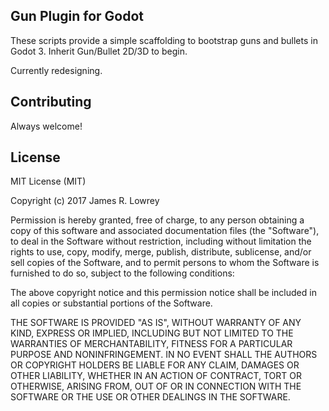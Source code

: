 ## Gun Plugin for Godot

These scripts provide a simple scaffolding to bootstrap guns and bullets in Godot 3. Inherit Gun/Bullet 2D/3D to begin.

Currently redesigning.

<!--

Check out the [demo](https://github.com/JarLowrey/GodotGunsDemo) for examples and to learn how to consume this API.

## How To

Attach the scripts to your Gun/Bullet scenes and examine the `Script Variables` that appear.

### Gun.gd

#### Variables

- `auto_fire` - shoot automatically as soon as `can_fire` is set to true. Disable if gun will be shot manually.
- `fire_delay` - time span between shots where `can_fire` is false
- `reload_delay` - time it takes to reload a clip of ammunition
- `ammo` - max ammo of the weapon, once it hits 0 the weapon cannot fire anymore. set to `-1` for infinite
- `clip_size` - number of bullets in a clip/magazine. Bullets in the same clip have a `fire_delay` between them before the clip empties and `reload_delay` must be called
- `shots` - an array of strings that reference bullets scenes. The whole array will be fired every volley

#### Functions

- setters - `set_clip_size`, `set_can_fire` (will begin auto firing if it's true), `set_ammo`
- `reload()` - sets `can_fire` to false, waits for `reload_delay` before shooting again
- `fire()` - exits if `can_fire` is false. spawns a new bullet scene for every bullet in `shots`. Sets vars up for the next bullet volley.

#### Signals

- `volley_fired(bullets_array)` - all the bullets in `shots` have been created. To connect to bullet signals, call `connect` on each bullet in the passed array.
- `out_of_ammo()` - ammo has hit 0 and gun cannot be shot until more ammo is added
- `clip_empty()` - reload() must be called before firing again
- `can_fire_again()`- gun is ready to shoot

#### Scene Requirements

Gun.gd is expecting to be placed upon a Node2D (or Node2D child).
It requires a Node2D child named "GunSprite".

### Bullet.gd

#### Variables

- `fire_pos_offset` - coordinate offset of bullet's spawn location upon the gun. Useful for placing bullet spawn location on a sprite, and ensuring bullets don't overlap when multiple are fired.
- `follow_gun` - if true the bullet will be added as a child to the gun, and will move with the gun. Useful with laser beams.
- `size_scaling_velocity` - added to the bullet's sprite's scale every frame, up to a `max_size_scale`. Again, useful for laser beams
- `max_size_scale` - see `size_scaling_velocity`
- `fit_collider_to_sprite` - automatically resizes bullet's polygon to perfectly fit its sprite.
- `deleted` - set to true when the object is `kill()` and thus `free()`
- `kill_on_collide`: killed on first contact, requires the body to enable `Contact Monitor` and `Contacts Reported` >0
- `kill_viewport_exit`: killed when leaving view port, doesn't always work if spawned outside of view port and never enters the view port
- `kill_after_time`: killed after a set amount of time, -1 disables
- `kill_travel_dist`: killed after traveling a certain distance (may be removed as Time is similar and more performant), -1 disables

Notice there is no `speed`.
Speed is found using the magnitude of your bullet's Linear Velocity (rigid body) property, and is set in the direction the gun was pointing when fired.

#### Functions

- setters - `set_fit_collider_to_sprite`, `set_kill_after_time` , `set_kill_on_collide`, `set_kill_travel_dist`, `set_kill_viewport_exit`
- `setup(gun_fired_from)` - saves the fun, sets parent node, sets pos on gun, sets velocity, that sort of thing. Must be called when spawning from a gun (done automatically for consumers, shouldn't have to worry about this unless you are extending the classes).
- `set_target(target_node, PID_Kp, PID_Ki, PID_Kd)` - sets the node the bullet should track, utilizing its [PID controller](https://en.wikipedia.org/wiki/PID_controller) ([ref1](https://forum.unity3d.com/threads/rigidbody-lookat-torque.146625/), [ref2](https://godotengine.org/qa/14826/having-issues-tracking-an-object-with-a-rigidbody)) for targeting calculations. `PID_K?` parameters are the gain (scalar) multiplied by different types of angle error (p = proportional/current, i = integral/sum of past d=derivative/speed of change). If negative, these values will not set the class variables (will be ignored).

#### Signals

- `bullet_killed(self)` - bullet has met some kill condition and has been `free()`'d. Consider releasing some particles and such.

#### Scene Requirements

Bullet.gd is expecting to be placed upon a RigidBody.
It needs a CollisionShape2D child named "CollisionPolygon" and, if you are using `fit_collider_to_sprite`, a "Sprite" child.


## Common Issues

*Bullets collide with character*:
Usually a gun will be placed on/inside a ship, character, etc's body.
To ensure it does not collide with its overlapping body, you must modify [Collision Layers and Collision Masks](https://godotengine.org/qa/4010/whats-difference-between-collision-layers-collision-masks).

*Gun is too boring*:
Connect particle effects and animations to Gun/bullet signals to juice things up.

*Bullet physics are wonky/weird/bad*:
Try modifying the params on your bullet's rigidbody scene.
Turn off gravity, friction, increase speed, etc.

-->

## Contributing

Always welcome!


## License

MIT License (MIT)

Copyright (c) 2017 James R. Lowrey

Permission is hereby granted, free of charge, to any person obtaining a copy of this software and associated documentation files (the "Software"), to deal in the Software without restriction, including without limitation the rights to use, copy, modify, merge, publish, distribute, sublicense, and/or sell copies of the Software, and to permit persons to whom the Software is furnished to do so, subject to the following conditions:

The above copyright notice and this permission notice shall be included in all copies or substantial portions of the Software.

THE SOFTWARE IS PROVIDED "AS IS", WITHOUT WARRANTY OF ANY KIND, EXPRESS OR IMPLIED, INCLUDING BUT NOT LIMITED TO THE WARRANTIES OF MERCHANTABILITY, FITNESS FOR A PARTICULAR PURPOSE AND NONINFRINGEMENT. IN NO EVENT SHALL THE AUTHORS OR COPYRIGHT HOLDERS BE LIABLE FOR ANY CLAIM, DAMAGES OR OTHER LIABILITY, WHETHER IN AN ACTION OF CONTRACT, TORT OR OTHERWISE, ARISING FROM, OUT OF OR IN CONNECTION WITH THE SOFTWARE OR THE USE OR OTHER DEALINGS IN THE SOFTWARE.
